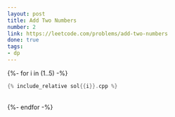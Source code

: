 ```yaml
---
layout: post
title: Add Two Numbers
number: 2
link: https://leetcode.com/problems/add-two-numbers
done: true
tags:
- dp
---
```


{%- for i in (1..5) -%}
<br/>
```cpp
{% include_relative sol{{i}}.cpp %}
```
<br/>
{%- endfor -%}

